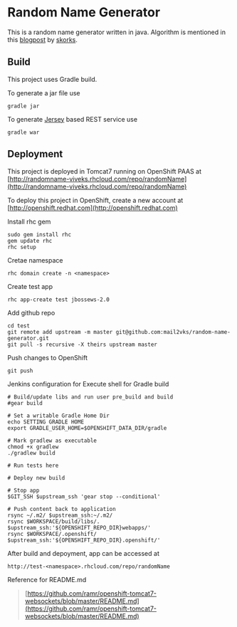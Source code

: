 Random Name Generator
=====================

This is a random name generator written in java. Algorithm is mentioned in this [blogpost](http://www.skorks.com/2009/07/how-to-write-a-name-generator-in-ruby/) by [skorks](https://github.com/skorks).

Build
-----
This project uses Gradle build. 

To generate a jar file use

    gradle jar
    
To generate [Jersey](https://jersey.java.net/) based REST service use

    gradle war

Deployment
----------

This project is deployed in Tomcat7 running on OpenShift PAAS at [http://randomname-viveks.rhcloud.com/repo/randomName](http://randomname-viveks.rhcloud.com/repo/randomName)

To deploy this project in OpenShift, create a new account at [http://openshift.redhat.com](http://openshift.redhat.com)

Install rhc gem

    sudo gem install rhc
    gem update rhc
    rhc setup

Cretae namespace

    rhc domain create -n <namespace>

Create test app

    rhc app-create test jbossews-2.0

Add github repo

    cd test
    git remote add upstream -m master git@github.com:mail2vks/random-name-generator.git
    git pull -s recursive -X theirs upstream master 

Push changes to OpenShift

    git push

Jenkins configuration for Execute shell for Gradle build

    # Build/update libs and run user pre_build and build
    #gear build

    # Set a writable Gradle Home Dir
    echo SETTING GRADLE HOME
    export GRADLE_USER_HOME=$OPENSHIFT_DATA_DIR/gradle
 
    # Mark gradlew as executable
    chmod +x gradlew
    ./gradlew build

    # Run tests here

    # Deploy new build

    # Stop app
    $GIT_SSH $upstream_ssh 'gear stop --conditional'

    # Push content back to application
    rsync ~/.m2/ $upstream_ssh:~/.m2/
    rsync $WORKSPACE/build/libs/. $upstream_ssh:'${OPENSHIFT_REPO_DIR}webapps/'
    rsync $WORKSPACE/.openshift/ $upstream_ssh:'${OPENSHIFT_REPO_DIR}.openshift/'

After build and depoyment, app can be accessed at 

    http://test-<namespace>.rhcloud.com/repo/randomName

Reference for README.md

> [https://github.com/ramr/openshift-tomcat7-websockets/blob/master/README.md](https://github.com/ramr/openshift-tomcat7-websockets/blob/master/README.md)

